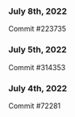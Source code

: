 ### July 8th, 2022

Commit #223735

### July 5th, 2022

Commit #314353


### July 4th, 2022

Commit #72281
